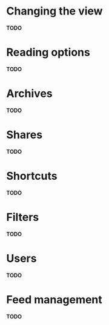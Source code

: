 # Changing the view

**TODO**

# Reading options

**TODO**

# Archives

**TODO**

# Shares

**TODO**

# Shortcuts

**TODO**

# Filters

**TODO**

# Users

**TODO**

# Feed management

**TODO**
